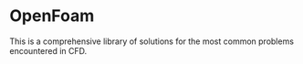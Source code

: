 # OpenFoam
This is a comprehensive library of solutions for the most common problems encountered in CFD. 
